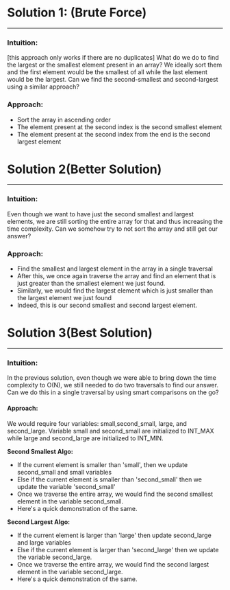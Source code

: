 # **Solution 1: (Brute Force)**
--------------------------------
### **Intuition:**
[this approach only works if there are no duplicates]
What do we do to find the largest or the smallest element present in an array? We ideally sort them and the first element would be the smallest of all while the last element would be the largest. Can we find the second-smallest and second-largest using a similar approach?

### **Approach:**
-   Sort the array in ascending order
-   The element present at the second index is the second smallest element
-   The element present at the second index from the end is the second largest element


# **Solution 2(Better Solution)**
-------------------------------
### **Intuition:**
Even though we want to have just the second smallest and largest elements, we are still sorting the entire array for that and thus increasing the time complexity. Can we somehow try to not sort the array and still get our answer?

### **Approach:**
-   Find the smallest and largest element in the array in a single traversal
-   After this, we once again traverse the array and find an element that is just greater than the smallest element we just found.
-   Similarly, we would find the largest element which is just smaller than the largest element we just found
-   Indeed, this is our second smallest and second largest element.


# **Solution 3(Best Solution)**
-------------------------------
### **Intuition:**
In the previous solution, even though we were able to bring down the time complexity to O(N), we still needed to do two traversals to find our answer. Can we do this in a single traversal by using smart comparisons on the go?

#### **Approach:**
We would require four variables: small,second_small, large, and second_large. Variable small and second_small are initialized to INT_MAX while large and second_large are initialized to INT_MIN.

**Second Smallest Algo:**
-   If the current element is smaller than 'small', then we update second_small and small variables
-   Else if the current element is smaller than 'second_small' then we update the variable 'second_small'
-   Once we traverse the entire array, we would find the second smallest element in the variable second_small.
-   Here's a quick demonstration of the same.

**Second Largest Algo:**
-   If the current element is larger than 'large' then update second_large and large variables
-   Else if the current element is larger than 'second_large' then we update the variable second_large.
-   Once we traverse the entire array, we would find the second largest element in the variable second_large.
-   Here's a quick demonstration of the same.